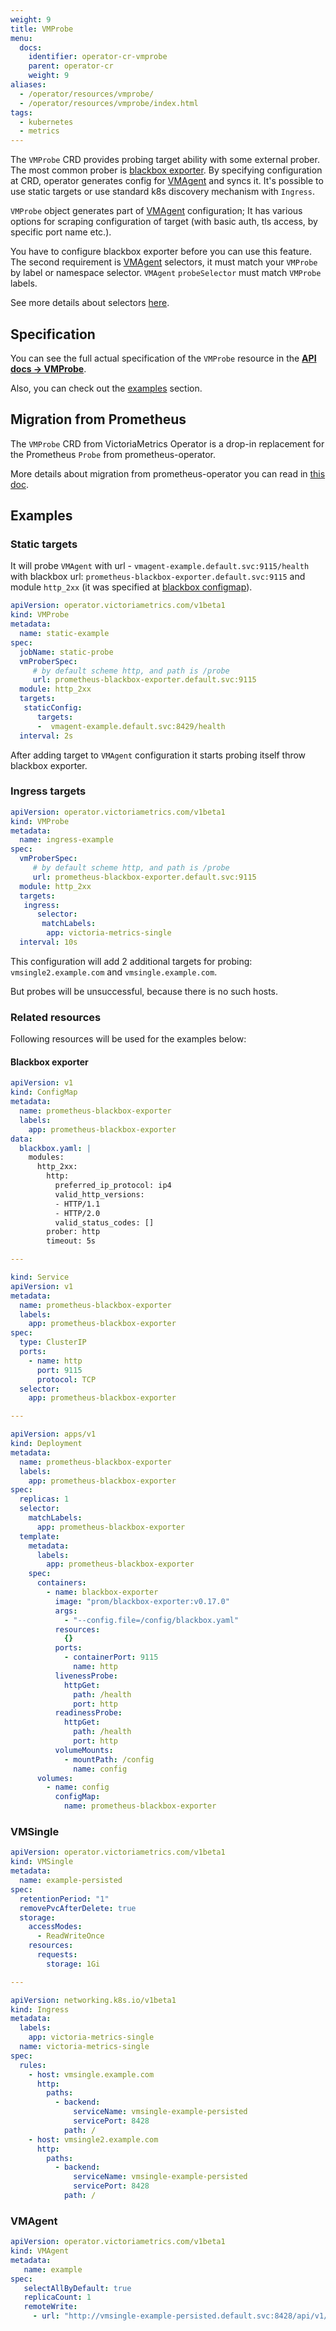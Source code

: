 ```yaml
---
weight: 9
title: VMProbe
menu:
  docs:
    identifier: operator-cr-vmprobe
    parent: operator-cr
    weight: 9
aliases:
  - /operator/resources/vmprobe/
  - /operator/resources/vmprobe/index.html
tags:
  - kubernetes
  - metrics
---
```

The `VMProbe` CRD provides probing target ability with some external prober. 
The most common prober is [blackbox exporter](https://github.com/prometheus/blackbox_exporter).
By specifying configuration at CRD, operator generates config for [VMAgent](https://docs.victoriametrics.com/vmagent)
and syncs it. It's possible to use static targets or use standard k8s discovery mechanism with `Ingress`.

`VMProbe` object generates part of [VMAgent](https://docs.victoriametrics.com/vmagent) configuration;
It has various options for scraping configuration of target (with basic auth, tls access, by specific port name etc.).

You have to configure blackbox exporter before you can use this feature. 
The second requirement is [VMAgent](https://docs.victoriametrics.com/operator/resources/vmagent) selectors,
it must match your `VMProbe` by label or namespace selector. `VMAgent` `probeSelector` must match `VMProbe` labels.

See more details about selectors [here](https://docs.victoriametrics.com/operator/resources/vmagent#scraping).

## Specification

You can see the full actual specification of the `VMProbe` resource in
the **[API docs -> VMProbe](https://docs.victoriametrics.com/operator/api#vmprobe)**.

Also, you can check out the [examples](#examples) section.

## Migration from Prometheus

The `VMProbe` CRD from VictoriaMetrics Operator is a drop-in replacement
for the Prometheus `Probe` from prometheus-operator.

More details about migration from prometheus-operator you can read in [this doc](https://docs.victoriametrics.com/operator/migration).

## Examples

### Static targets

It will probe `VMAgent` with url - `vmagent-example.default.svc:9115/health` with blackbox url:
`prometheus-blackbox-exporter.default.svc:9115` and module `http_2xx` 
(it was specified at [blackbox configmap](#blackbox-exporter)).

```yaml
apiVersion: operator.victoriametrics.com/v1beta1
kind: VMProbe
metadata:
  name: static-example
spec:
  jobName: static-probe
  vmProberSpec:
     # by default scheme http, and path is /probe
     url: prometheus-blackbox-exporter.default.svc:9115
  module: http_2xx
  targets:
   staticConfig: 
      targets:
      -  vmagent-example.default.svc:8429/health
  interval: 2s 
```

After adding target to `VMAgent` configuration it starts probing itself throw blackbox exporter.

### Ingress targets

```yaml
apiVersion: operator.victoriametrics.com/v1beta1
kind: VMProbe
metadata:
  name: ingress-example
spec:
  vmProberSpec:
     # by default scheme http, and path is /probe
     url: prometheus-blackbox-exporter.default.svc:9115
  module: http_2xx
  targets:
   ingress: 
      selector:
       matchLabels:
        app: victoria-metrics-single
  interval: 10s
```

This configuration will add 2 additional targets for probing: `vmsingle2.example.com` and `vmsingle.example.com`.

But probes will be unsuccessful, because there is no such hosts.

### Related resources

Following resources will be used for the examples below:

#### Blackbox exporter

```yaml
apiVersion: v1
kind: ConfigMap
metadata:
  name: prometheus-blackbox-exporter
  labels:
    app: prometheus-blackbox-exporter
data:
  blackbox.yaml: |
    modules:
      http_2xx:
        http:
          preferred_ip_protocol: ip4
          valid_http_versions:
          - HTTP/1.1
          - HTTP/2.0
          valid_status_codes: []
        prober: http
        timeout: 5s

---

kind: Service
apiVersion: v1
metadata:
  name: prometheus-blackbox-exporter
  labels:
    app: prometheus-blackbox-exporter
spec:
  type: ClusterIP
  ports:
    - name: http
      port: 9115
      protocol: TCP
  selector:
    app: prometheus-blackbox-exporter

---

apiVersion: apps/v1
kind: Deployment
metadata:
  name: prometheus-blackbox-exporter
  labels:
    app: prometheus-blackbox-exporter
spec:
  replicas: 1
  selector:
    matchLabels:
      app: prometheus-blackbox-exporter
  template:
    metadata:
      labels:
        app: prometheus-blackbox-exporter
    spec:
      containers:
        - name: blackbox-exporter
          image: "prom/blackbox-exporter:v0.17.0"
          args:
            - "--config.file=/config/blackbox.yaml"
          resources:
            {}
          ports:
            - containerPort: 9115
              name: http
          livenessProbe:
            httpGet:
              path: /health
              port: http
          readinessProbe:
            httpGet:
              path: /health
              port: http
          volumeMounts:
            - mountPath: /config
              name: config
      volumes:
        - name: config
          configMap:
            name: prometheus-blackbox-exporter
```

### VMSingle

```yaml
apiVersion: operator.victoriametrics.com/v1beta1
kind: VMSingle
metadata:
  name: example-persisted
spec:
  retentionPeriod: "1"
  removePvcAfterDelete: true
  storage:
    accessModes:
      - ReadWriteOnce
    resources:
      requests:
        storage: 1Gi 

---

apiVersion: networking.k8s.io/v1beta1
kind: Ingress
metadata:
  labels:
    app: victoria-metrics-single
  name: victoria-metrics-single
spec:
  rules:
    - host: vmsingle.example.com
      http:
        paths:
          - backend:
              serviceName: vmsingle-example-persisted
              servicePort: 8428
            path: /
    - host: vmsingle2.example.com
      http:
        paths:
          - backend:
              serviceName: vmsingle-example-persisted
              servicePort: 8428
            path: /
```

### VMAgent

```yaml
apiVersion: operator.victoriametrics.com/v1beta1
kind: VMAgent
metadata:
   name: example
spec:
   selectAllByDefault: true
   replicaCount: 1
   remoteWrite:
     - url: "http://vmsingle-example-persisted.default.svc:8428/api/v1/write"
```
